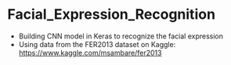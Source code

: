 # Facial_Expression_Recognition
- Building CNN model in Keras to recognize the facial expression
- Using data from the FER2013 dataset on Kaggle: https://www.kaggle.com/msambare/fer2013

